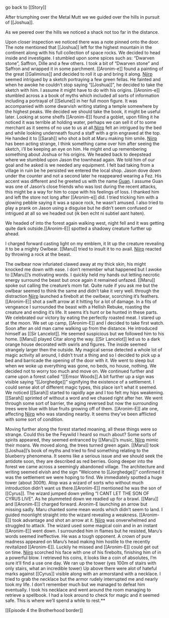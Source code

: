 go back to [[Story]]

After triumphing over the Metal Mutt we we guided over the hills in pursuit of [[Joshua]].

As we peered over the hills we noticed a shack not too far in the distance.

Upon closer inspection we noticed there was a note pinned onto the door. The note mentioned that [[Joshua]] left for the highest mountain in the continent along with his full collection of space rocks. We decided to head inside and investigate. I stumbled upon some spices such as: “Dwarven stone”, Saffron, Dille and a few others. I took a bit of “Dwarven stone” and Saffron and wrapped it in some parchment. [[Aronim-e]] found a painting of the great [[Galiminus]] and decided to roll it up and bring it along. [Njirp](リ⋮╎∷!¡) seemed intrigued by a sketch portraying a few green fellas. He fainted and when he awoke he couldn’t stop saying “[[Joshua]]”, he decided to take the sketch with him. I assume it might have to do with his origins. [[Aronim-e]] stumbled across a a book of myths which included all sorts of information including a portrayal of [[Selune]] in her full moon figure. It was accompanied with some dwarvish writing stating a temple somewhere by the highest peaks. We decided we should take the book, it might be useful later. Looking at some shelfs [[Aronim-E]] found a goblet, upon filling it he noticed it was terrible at holding water, perhaps we can sell it of to some merchant as it seems of no use to us at all.[Njirp](リ⋮╎∷!¡) felt an intrigued by the bed and while looking underneath found a staff with a grin engraved at the top. He handed it to [[Sarah]] who shot a bolt at Maru making him smile. [Njirp](リ⋮╎∷!¡) has been acting strange, I think something came over him after seeing the sketch, i’ll be keeping an eye on him. He might end up remembering something about Joshua or his origins. We headed back to deepstead where we stumbled upon Jason the townhead again. We told him of our goal and he asked is we needed any equipment. I felt bad taking from a village in ruin be he persisted we entered the local shop. Jason dove down under the counter and not a second later he reappeared wearing a Fez. His accent was different and he greeted us with the name [Guan](jonas-guan). I assume Guan was one of Jason’s close friends who was lost during the recent attacks, this might be a way for him to cope with his feelings of loss. I thanked him and left the store not long after [[Aronim-e]] did. I tried tricking him with a glowing pebble saying it was a space rock, he wasn’t amused. I also tried to play a prank on Jason using a disguise but he didn’t seem confused or intrigued at all so we headed out (ik ben echt ni subtiel aant haten).

We headed of into the forest again walking west, night fell and it was getting quite dark outside.[[Aronim-E]] spotted a shadowy creature further up ahead.

I charged forward casting light on my emblem, it lit up the creature revealing it to be a mighty Owlbear. [[Maru]] tried to insult it to no avail. [Njirp](リ⋮╎∷!¡) reacted by throwing a rock at the beast.

The owlbear now infuriated clawed away at my thick skin, his might knocked me down with ease. I don’t remember what happened but I awoke to [[Maru]]’s motivating words. I quickly held my hands out letting necrotic energy surround the beast but once again it remained unfazed. [[Maru]] spoke out calling the creature’s mom fat. Quite rude if you ask me but the owlbear seemed to think the same and didn’t take it very well. through the distraction [Njirp](リ⋮╎∷!¡) launched a firebolt at the owlbear, scorching it’s feathers. [[Aronim-E]] shot a swift arrow at it hitting for a lot of damage. In a fits of vengeance I surrounded the beast with a Hellish Rebuke, roasting the creature and ending it’s life. It seems it’s hunt or be hunted in these parts. We celebrated our victory by eating the perfectly roasted meat. I stared up at the moon. We set up camp, [[Aronim-E]] and I decided to take first watch. Soon after an old man came walking up from the distance. He introduced himself as [[Sir Lancelot]]. He seemed suspicious but we followed him to his home. [[Maru]] played Citar along the way. [[Sir Lancelot]] led us to a dark orange house decorated with swirls and figures. The inside seemed strangely larger then the outside. My magical sense detected a whole lot of magic activity all around, I didn’t trust a thing and so I decided to pick up a bed and barricade the opening of the door with it. We went to sleep but when we woke up everything was gone, no beds, no house, nothing. We decided not to worry too much and move on. We continued further and came upon a forest called “[[Emsor Woods]].A bit further up a sign was visible saying “[[Jorghedge]]” signifying the existence of a settlement. I could sense alot of different magic types, this place isn’t what it seemed. We noticed [[Sarah]] started to rapidly age and I too felt my hips weakening. [[Sarah]] sprinted of without a word and we chased right after her. We went through some sort of barrier, the aging reversed but now the surrounding trees were blue with blue fruits growing off of them. [[Aronim-E]] ate one, affecting [Njirp](リ⋮╎∷!¡) who was standing nearby. It seems they’ve been afflicted with some sort of condition.

Moving further along the forest started moaning, all these things were so strange. Could this be the Feywild I heard so much about? Some sorts of spirits appeared, they seemed entranced by [[Maru]]’s music, [Njirp](リ⋮╎∷!¡) mimic their moans. We moved along, the trees turned green again. [[Maru]] took [[Joshua]]’s book of myths and tried to find something relating to the blueberry phenomena. It seems like a serious issue and we should seek the antidote soon, they are described as red berries. Going deeper into the forest we came across a seemingly abandoned village. The architecture and writing seemed elvish and the sign “Welcome to [[Jorghedge]]” confirmed it was the settlement we were hoping to find. We immediately spotted a huge tower (about 300ft). Atop was a wizard of sorts who without much introduction didn’t want us there.[[Aronim-E]] mentioned he was the son of [[Cyrus]]. The wizard jumped down yelling “I CANT LET THE SON OF CYRUS LIVE”. As he plummeted down we readied up for a brawl. [[Maru]] and [[Aronim-E]] charged forward. Aronim-E launching an arrow but missing sadly. Maru chanted some mean words which didn’t seem to land. I guided moonlight straight into the wizard revealing a weakness. [[Aronim-E]] took advantage and shot an arrow at it. [Njirp](リ⋮╎∷!¡) was onverwhelmed and struggled to attack. The wizard used some magical coin and in an instant [[Aronim-E]] went down. I surrounded him in flames but he resisted, Maru’s words seemed ineffective. He was a tough opponent. A crown of pure madness appeared on Maru’s head making him hostile to the recently revitalized [[Aronim-E]]. Luckily he missed and [[Aronim-E]] could get out on time. [Njirp](リ⋮╎∷!¡) scorched his face with one of his firebolts, finishing him of in a powerful blow. I retrieved his coins, it looks like a coin of absolutes, I’m sure it’ll find a use one day. We ran up the tower (yes 100m of stairs with only stairs, what an incredible tower) Up above there were alot of hateful marks against [[Cyrus]] visible along with an armorstand with a necklace. I tried to grab the necklace but the armor rudely interrupted me and nearly took my life. I don’t remember much but we managed to defeat him eventually. I took his necklace and went around the room managing to retrieve a spellbook. I had a look around to check for magic and it seemed safe. This is where we’ll spend a while to rest.**

[[Episode 4 the Brotherhood border]]